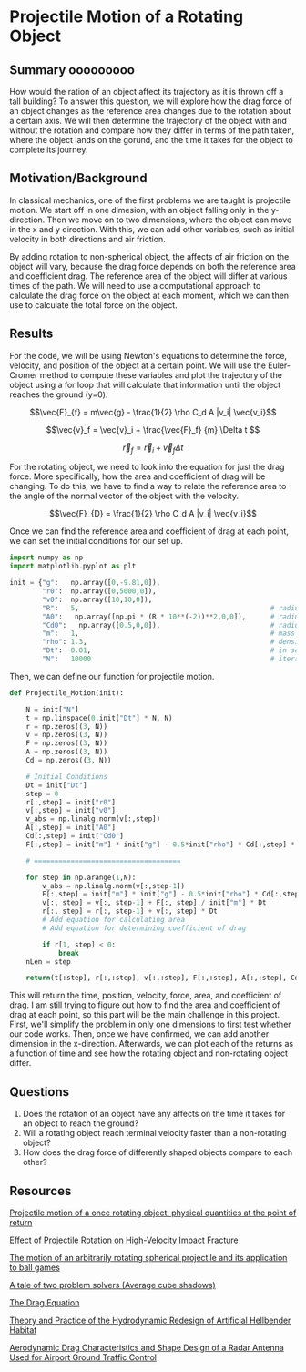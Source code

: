 # Projectile Motion of a Rotating Object


## Summary ooooooooo
How would the ration of an object affect its trajectory as it is thrown off a tall building? To answer this question, we will explore how the drag force of an object changes as the reference area changes due to the rotation about a certain axis. We will then determine the trajectory of the object with and without the rotation and compare how they differ in terms of the path taken, where the object lands on the gorund, and the time it takes for the object to complete its journey. 


## Motivation/Background
In classical mechanics, one of the first problems we are taught is projectile motion. We start off in one dimesion, with an object falling only in the y-direction. Then we move on to two dimensions, where the object can move in the x and y direction. With this, we can add other variables, such as initial velocity in both directions and air friction. 

By adding rotation to non-spherical object, the affects of air friction on the object will vary, because the drag force depends on both the reference area and coefficient drag. The reference area of the object will differ at various times of the path. We will need to use a computational approach to calculate the drag force on the object at each moment, which we can then use to calculate the total force on the object. 

[//]: # (explain what is known in this field and why it requires a computational approach)


## Results
For the code, we will be using Newton's equations to determine the force, velocity, and position of the object at a certain point. We will use the Euler-Cromer method to compute these variables and plot the trajectory of the object using a for loop that will calculate that information until the object reaches the ground (y=0). 

$$\vec{F}_{f} = m\vec{g} - \frac{1}{2} \rho C_d A |v_i| \vec{v_i}$$

$$\vec{v}_f = \vec{v}_i + \frac{\vec{F}_f} {m} \Delta t $$

$$\vec{r}_f = \vec{r}_i + \vec{v}_f \Delta t $$

For the rotating object, we need to look into the equation for just the drag force. More specifically, how the area and coefficient of drag will be changing. To do this, we have to find a way to relate the reference area to the angle of the normal vector of the object with the velocity. 

$$\vec{F}_{D} =  \frac{1}{2} \rho C_d A |v_i| \vec{v_i}$$


Once we can find the reference area and coefficient of drag at each point, we can set the initial conditions for our set up. 
```python
import numpy as np
import matplotlib.pyplot as plt

init = {"g":   np.array([0,-9.81,0]),
        "r0":  np.array([0,5000,0]),
        "v0":  np.array([10,10,0]),
        "R":   5,                                               # radius = 5cm
        "A0":   np.array([np.pi * (R * 10**(-2))**2,0,0]),      # radius = 5cm
        "Cd0":   np.array([0.5,0,0]),                           # radius = 5cm
        "m":   1,                                               # mass = 1kg
        "rho": 1.3,                                             # density of air kg/m^3
        "Dt":  0.01,                                            # in seconds, 0.01s
        "N":   10000                                            # iterations (total time = 100s)
```

Then, we can define our function for projectile motion.
```python
def Projectile_Motion(init):

    N = init["N"]
    t = np.linspace(0,init["Dt"] * N, N)
    r = np.zeros((3, N))
    v = np.zeros((3, N))
    F = np.zeros((3, N))
    A = np.zeros((3, N))
    Cd = np.zeros((3, N))

    # Initial Conditions
    Dt = init["Dt"]
    step = 0
    r[:,step] = init["r0"]
    v[:,step] = init["v0"]
    v_abs = np.linalg.norm(v[:,step])
    A[:,step] = init["A0"]
    Cd[:,step] = init["Cd0"]    
    F[:,step] = init["m"] * init["g"] - 0.5*init["rho"] * Cd[:,step] * A[:,step]  * v_abs * v[:,step]

    # ====================================

    for step in np.arange(1,N):
        v_abs = np.linalg.norm(v[:,step-1])
        F[:,step] = init["m"] * init["g"] - 0.5*init["rho"] * Cd[:,step] * A[:,step]  * v_abs * v[:,step-1]
        v[:, step] = v[:, step-1] + F[:, step] / init["m"] * Dt
        r[:, step] = r[:, step-1] + v[:, step] * Dt
        # Add equation for calculating area
        # Add equation for determining coefficient of drag

        if r[1, step] < 0:
            break
    nLen = step

    return(t[:step], r[:,:step], v[:,:step], F[:,:step], A[:,:step], Cd[:,:step])
```
This will return the time, position, velocity, force, area, and coefficient of drag. I am still trying to figure out how to find the area and coefficient of drag at each point, so this part will be the main challenge in this project. First, we'll simplify the problem in only one dimensions to first test whether our code works. Then, once we have confirmed, we can add another dimension in the x-direction. Afterwards, we can plot each of the returns as a function of time and see how the rotating object and non-rotating object differ. 



[//]: # (explain your computation and why)


## Questions
1. Does the rotation of an object have any affects on the time it takes for an object to reach the ground?
2. Will a rotating object reach terminal velocity faster than a non-rotating object?
3. How does the drag force of differently shaped objects compare to each other?

[//]: # (Questions that will be answered for this project)



## Resources

[Projectile motion of a once rotating object: physical quantities at the point of return](https://www.webofscience.com/wos/woscc/full-record/WOS:000381819000009)

[Effect of Projectile Rotation on High-Velocity Impact Fracture](https://link.springer.com/article/10.1134/S1029959922020035)

[The motion of an arbitrarily rotating spherical projectile and its application to ball games](https://iopscience.iop.org/article/10.1088/0031-8949/88/01/018101/meta)

[A tale of two problem solvers (Average cube shadows)](https://www.youtube.com/watch?app=desktop&v=ltLUadnCyi0)

[The Drag Equation](https://www.grc.nasa.gov/www/k-12/VirtualAero/BottleRocket/airplane/drageq.html#:~:text=The%20drag%20equation%20states%20that,times%20the%20reference%20area%20A)

[Theory and Practice of the Hydrodynamic Redesign of Artificial Hellbender Habitat](https://www.researchgate.net/figure/Drag-coefficients-for-different-shapes-and-dimensions-based-on-Prasuhn-1980_fig6_317690978)

[Aerodynamic Drag Characteristics and Shape Design of a Radar Antenna Used for Airport Ground Traffic Control](https://www.researchgate.net/figure/A-summary-of-measured-drag-coefficients-for-Re-10-000-for-a-circular-cylinder-and_fig12_238065804)






